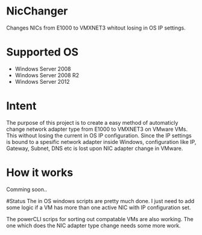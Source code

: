 # NicChanger
Changes NICs from E1000 to VMXNET3 whitout losing in OS IP settings.

# Supported OS
+ Windows Server 2008
+ Windows Server 2008 R2
+ Windows Server 2012

# Intent
The purpose of this project is to create a easy method of automaticly change network adapter type from E1000 to VMXNET3 on VMware VMs. This without losing the current in OS IP configuration. Since the IP settings is bound to a spesific network adapter inside Windows, configuration like IP, Gateway, Subnet, DNS etc is lost upon NIC adapter change in VMware.

# How it works
Comming soon..

#Status
The in OS windows scripts are pretty much done. I just need to add some logic if a VM has more than one active NIC with IP configuration set.

The powerCLI scrips for sorting out compatable VMs are also working. The one which does the NIC adapter type change needs some more work.
